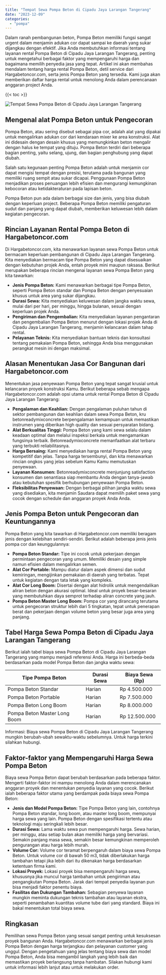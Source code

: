 ```yaml
---
title: "Tempat Sewa Pompa Beton di Cipadu Jaya Larangan Tangerang"
date: "2023-12-09"
categories: 
  - "pompa"
---
```




Dalam ranah pembangunan beton, Pompa Beton memiliki fungsi sangat urgent dalam menjamin adukan cor dapat sampai ke daerah yang sukar dijangkau dengan efektif. Jika Anda membutuhkan informasi tentang layanan rental Pompa Beton di Cipadu Jaya Larangan Tangerang, penting untuk mengetahui berbagai faktor yang mempengaruhi harga dan bagaimana memilih penyedia jasa yang tepat. Artikel ini akan membahas mendalam tentang harga rental Pompa Beton, detil service dari Hargabetoncor.com, serta jenis Pompa Beton yang tersedia. Kami juga akan memberikan daftar harga rental untuk menolong Anda dalam perencanaan anggaran project Anda.

{{< toc >}}

![Tempat Sewa Pompa Beton di Cipadu Jaya Larangan Tangerang](https://hargareadymixid.github.io/pompa/concrete-pump%20(1).png)

## Mengenal alat Pompa Beton untuk Pengecoran

Pompa Beton, atau sering disebut sebagai pipa cor, adalah alat yang dipakai untuk mengalirkan adukan cor dari kendaraan mixer ke area konstruksi. Alat ini didesain dengan desain khusus yang memungkinkan beton mengalir dengan halus ke tempat yang dituju. Pompa Beton terdiri dari beberapa bagian penting, yaitu selang, ujung, dan bagian penghubung yang dapat diubah.

Salah satu kegunaan penting Pompa Beton adalah untuk menjamin cor dapat mengisi tempat dengan presisi, terutama pada bangunan yang memiliki ruang sempit atau sukar dicapai. Penggunaan Pompa Beton menjadikan proses penuangan lebih efisien dan mengurangi kemungkinan kebocoran atau ketidakteraturan pada lapisan beton.

Pompa Beton pun ada dalam berbagai size dan jenis, yang bisa diubah dengan keperluan project. Beberapa Pompa Beton memiliki pengaturan sudut dan panjang yang dapat diubah, memberikan keluwesan lebih dalam kegiatan pengecoran.

## Rincian Layanan Rental Pompa Beton di Hargabetoncor.com

Di Hargabetoncor.com, kita menawarkan layanan sewa Pompa Beton untuk bermacam keperluan pembangunan di Cipadu Jaya Larangan Tangerang. Kita menyediakan bermacam tipe Pompa Beton yang dapat disesuaikan dengan kebutuhan projek Anda, entah proyek mini maupun raksasa. Berikut merupakan beberapa rincian mengenai layanan sewa Pompa Beton yang kita tawarkan:

- **Jenis Pompa Beton:** Kami menawarkan berbagai tipe Pompa Beton, seperti Pompa Beton standar dan Pompa Beton dengan penyesuaian khusus untuk area yang sukar dijangkau.
- **Durasi Sewa:** Kita menyediakan keluwesan dalam jangka waktu sewa, mulai dari per hari, per minggu, hingga bulanan, sesuai dengan keperluan projek Anda.
- **Pengiriman dan Pengembalian:** Kita menyediakan layanan pengantaran dan pengembalian Pompa Beton menurut dengan lokasi projek Anda di Cipadu Jaya Larangan Tangerang, menjamin kelancaran dalam tahap rental.
- **Pelayanan Teknis:** Kita menyediakan bantuan teknis dan konsultasi tentang pemakaian Pompa Beton, sehingga Anda bisa menggunakan perangkat mesin ini dengan maksimal.

## Alasan Menentukan Jasa Cor Bangunan dari Hargabetoncor.com

Menentukan jasa penyewaan Pompa Beton yang tepat sangat krusial untuk kelancaran proyek konstruksi Kamu. Berikut beberapa sebab mengapa Hargabetoncor.com adalah opsi utama untuk rental Pompa Beton di Cipadu Jaya Larangan Tangerang:

- **Pengalaman dan Keahlian:** Dengan pengalaman puluhan tahun di sektor pembangunan dan keahlian dalam sewa Pompa Beton, kru betonreadymixconcrete berpengalaman kemampuan untuk memastikan instrumen yang diberikan high quality dan sesuai persyaratan bidang.
- **Alat Berkualitas Tinggi:** Pompa Beton yang kami sewa selalu dalam keadaan optimal dan melalui inspeksi berkala untuk mengamankan fungsinya terbaik. Betonreadymixconcrete memanfaatkan alat terbaru yang terbukti reliabilitasnya.
- **Harga Bersaing:** Kami menyediakan harga rental Pompa Beton yang kompetitif dan jelas. Tanpa harga tersembunyi, dan kita menawarkan rincian ongkos yang jelas sebelum Kamu Kamu memutuskan penyewaan.
- **Layanan Konsumen:** Betonreadymixconcrete menjunjung satisfaction konsumen dan senantiasa siap membantu Anda dengan tanya-jawab atau kebutuhan spesifik berhubungan penyewaan Pompa Beton.
- **Fleksibilitas Penyewaan:** Dengan berbagai pilihan jangka waktu sewa yang disediakan, kita menjamin Saudara dapat memilih paket sewa yang cocok dengan schedule dan anggaran proyek Anda Anda.

## Jenis Pompa Beton untuk Pengecoran dan Keuntungannya

Pompa Beton yang kita tawarkan di Hargabetoncor.com memiliki beragam jenis dengan kelebihan sendiri-sendiri. Berikut adalah beberapa jenis jenis pompa cor dan keunggulannya:

- **Pompa Beton Standar:** Tipe ini cocok untuk pekerjaan dengan permintaan pengecoran yang umum. Memiliki desain yang simple namun efisien dalam mengalirkan semen.
- **Alat Cor Portable:** Mampu diatur dalam aspek dimensi dan sudut kemiringan, mengijinkan pemakaian di daerah yang terbatas. Tepat untuk kegiatan dengan tata letak yang kompleks.
- **Alat Cor Long Boom:** Disertai dengan alat hidrolik untuk mengendalikan aliran beton dengan akurasi optimal. Ideal untuk proyek besar-besaran yang membutuhkan daya semprot terhadap aliran concrete yang jauh.
- **Pompa Beton Master Long Boom:** Pompa cor yang dirancang terutama untuk pengecoran struktur lebih dari 5 tingkatan, tepat untuk penerapan berat dan pekerjaan dengan volume beton yang besar juga area yang panjang.

## Tabel Harga Sewa Pompa Beton di Cipadu Jaya Larangan Tangerang

Berikut ialah tabel biaya sewa Pompa Beton di Cipadu Jaya Larangan Tangerang yang mampu menjadi referensi Anda. Harga ini berbeda-beda berdasarkan pada model Pompa Beton dan jangka waktu sewa:

| Tipe Pompa Beton | Durasi Sewa | Biaya Sewa (Rp) |
| --- | --- | --- |
| Pompa Beton Standar | Harian | Rp 4.500.000 |
| Pompa Beton Portable | Harian | Rp 7.500.000 |
| Pompa Beton Long Boom | Harian | Rp 8.000.000 |
| Pompa Beton Master Long Boom | Harian | Rp 12.500.000 |

Informasi: Biaya sewa Pompa Beton di Cipadu Jaya Larangan Tangerang mungkin berubah-ubah sewaktu-waktu sebelumnya. Untuk harga terkini silahkan hubungi.

## Faktor-faktor yang Mempengaruhi Harga Sewa Pompa Beton

Biaya sewa Pompa Beton dapat berubah berdasarkan pada beberapa faktor. Mengerti faktor-faktor ini mampu menolong Anda dalam merencanakan anggaran proyek dan menentukan penyedia layanan yang cocok. Berikut ialah beberapa faktor utama yang berdampak pada biaya sewa Pompa Beton:

- **Jenis dan Model Pompa Beton:** Tipe Pompa Beton yang lain, contohnya Pompa Beton standar, long boom, atau master long boom, mempunyai harga sewa yang lain. Pompa Beton dengan spesifikasi tertentu atau teknologi maju seringkali lebih besar.
- **Durasi Sewa:** Lama waktu sewa pun mempengaruhi harga. Sewa harian, per minggu, atau setiap bulan akan memiliki harga yang bervariasi. Semakin panjang masa sewa, semakin besar kemungkinan memperoleh pengurangan atau harga lebih murah.
- **Volume Cor:** Volume cor teramat berpengaruh dalam biaya sewa Pompa Beton. Untuk volume cor di bawah 50 m3, tidak diberlakukan harga tambahan tetapi jika lebih dari itu dikenakan harga berdasarkan ketentuan firma kami.
- **Lokasi Proyek:** Lokasi proyek bisa mempengaruhi harga sewa, khususnya jika muncul harga tambahan untuk pengiriman atau pengangkutan Pompa Beton. Jarak dari tempat penyedia layanan pun bisa menjadi faktor penentu biaya.
- **Fasilitas dan Dukungan Tambahan:** Sebagian penyewa layanan mungkin meminta dukungan teknis tambahan atau layanan ekstra, seperti penambahan kuantitas volume tube dari yang standard. Biaya ini bakal menentukan total biaya sewa.

## Ringkasan

Pemilihan sewa Pompa Beton yang sesuai sangat penting untuk kesuksesan proyek bangunan Anda. Hargabetoncor.com menawarkan berbagai jenis Pompa Beton dengan harga terjangkau dan pelayanan customer yang unggul. Dengan pengetahuan yang jelas tentang biaya sewa dan model Pompa Beton, Anda bisa mengambil langkah yang lebih baik dan memastikan proyek berlangsung tanpa hambatan. Silakan hubungi kami untuk informasi lebih lanjut atau untuk melakukan order.
